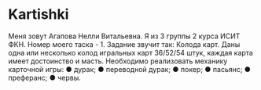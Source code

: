 # Kartishki
Меня зовут Агапова Нелли Витальевна. Я из 3 группы 2 курса ИСИТ ФКН. Номер моего таска - 1. Задание звучит так:
Колода карт. Даны одна или несколько колод игральных карт
36/52/54 штук, каждая карта имеет достоинство и масть.
Необходимо реализовать механику карточной игры:
● дурак;
● переводной дурак;
● покер;
● пасьянс;
● преферанс;
● червы.
